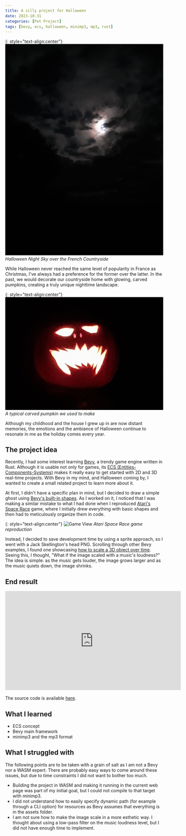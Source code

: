 ```yaml
---
title: A silly project for Halloween
date: 2023-10-31
categories: [Pet Project]
tags: [bevy, ecs, halloween, minimp3, mp3, rust]
---
```


{: style="text-align:center"}
![halloween-1](/assets/img/blog/halloween/2022-02.jpg)
*Halloween Night Sky over the French Countryside*

While Halloween never reached the same level of popularity in France as
Christmas, I've always had a preference for the former over the latter. In the
past, we would decorate our countryside home with glowing, carved pumpkins,
creating a truly unique nighttime landscape.

{: style="text-align:center"}
![halloween-2](/assets/img/blog/halloween/2022-01.jpg)
*A typical carved pumpkin we used to make*

Although my childhood and the house I grew up in are now distant memories, the
emotions and the ambiance of Halloween continue to resonate in me as the
holiday comes every year.

## The project idea

Recently, I had some interest learning [Bevy](https://bevyengine.org/), a
trendy game engine written in Rust. Although it is usable not only for games,
its [ECS (Entities-Components-Systems)](https://en.wikipedia.org/wiki/Entity_component_system)
makes it really easy to get started with 2D and 3D real-time projects. With Bevy
in my mind, and Halloween coming by, I wanted to create a small related project
to learn more about it.

At first, I didn't have a specific plan in mind, but I decided to draw a simple
ghost using [Bevy's built-in shapes](https://bevyengine.org/examples/2D%20Rendering/2d-shapes/).
As I worked on it, I noticed that I was making a similar mistake to what I had
done when I reproduced [Atari's Space Race](https://boreec.github.io/projects/#space-race)
game, where I initially drew everything with basic shapes and then had to
meticulously organize them in code.

{: style="text-align:center"}
![Game View](https://gitlab.com/boreec/space-race/-/raw/master/asset/img/game.png)
*Atari Space Race game reproduction*

Instead, I decided to save development time by using a sprite approach, so I
went with a Jack Skellington's head PNG. Scrolling through other Bevy examples,
I found one showcasing [how to scale a 3D object over time](https://bevyengine.org/examples/Transforms/scale/).
Seeing this, I thought, "What if the image scaled with a music's loudness?" The
idea is simple: as the music gets louder, the image grows larger and as the
music quiets down, the image shrinks.

## End result

<iframe width="560" height="315" src="https://www.youtube.com/embed/JpcI-rEiN2M?si=0gdT3bb4fo1EhZ5t&amp;controls=0" title="YouTube video player" frameborder="0" allow="accelerometer; autoplay; clipboard-write; encrypted-media; gyroscope; picture-in-picture; web-share" allowfullscreen></iframe>

The source code is available [here](https://github.com/boreec/halloween_2023).

## What I learned

- ECS concept
- Bevy main framework
- minimp3 and the mp3 format

## What I struggled with

The following points are to be taken with a grain of salt as I am not a Bevy nor
a WASM expert. There are probably easy ways to come around these issues, but due
to time constraints I did not want to bother too much.

- Building the project in WASM and making it running in the current web page was
  part of my initial goal, but I could not compile to that target with minimp3.
- I did not understand how to easily specify dynamic path (for example through a
  CLI option) for resources as Bevy assumes that everything is in the assets
  folder.
- I am not sure how to make the image scale in a more esthetic way. I thought
  about using a low-pass filter on the music loudness level, but I did not have
  enough time to implement.
